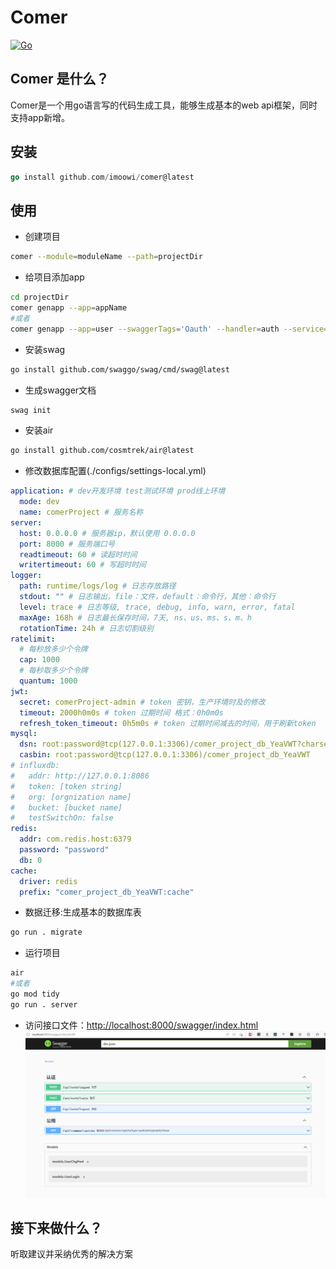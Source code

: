 # Comer
[![Go](https://github.com/cosmtrek/air/actions/workflows/release.yml/badge.svg)](https://github.com/imoowi/comer/actions?query=workflow%3ACI) 
## Comer 是什么？
Comer是一个用go语言写的代码生成工具，能够生成基本的web api框架，同时支持app新增。
## 安装

```go
go install github.com/imoowi/comer@latest
```
## 使用
- 创建项目
```sh
comer --module=moduleName --path=projectDir
```
- 给项目添加app
```sh
cd projectDir
comer genapp --app=appName
#或者
comer genapp --app=user --swaggerTags='Oauth' --handler=auth --service=user --model=user,role
```
- 安装swag
```sh
go install github.com/swaggo/swag/cmd/swag@latest
```
- 生成swagger文档
```sh
swag init
```
- 安装air
```sh
go install github.com/cosmtrek/air@latest
```
- 修改数据库配置(./configs/settings-local.yml)
```yml
application: # dev开发环境 test测试环境 prod线上环境
  mode: dev
  name: comerProject # 服务名称
server:
  host: 0.0.0.0 # 服务器ip，默认使用 0.0.0.0
  port: 8000 # 服务端口号
  readtimeout: 60 # 读超时时间
  writertimeout: 60 # 写超时时间
logger:
  path: runtime/logs/log # 日志存放路径
  stdout: "" # 日志输出，file：文件，default：命令行，其他：命令行
  level: trace # 日志等级, trace, debug, info, warn, error, fatal
  maxAge: 168h # 日志最长保存时间，7天, ns、us、ms、s、m、h
  rotationTime: 24h # 日志切割级别
ratelimit:
  # 每秒放多少个令牌
  cap: 1000
  # 每秒取多少个令牌
  quantum: 1000
jwt:
  secret: comerProject-admin # token 密钥，生产环境时及的修改
  timeout: 2000h0m0s # token 过期时间 格式：0h0m0s
  refresh_token_timeout: 0h5m0s # token 过期时间减去的时间，用于刷新token
mysql:
  dsn: root:password@tcp(127.0.0.1:3306)/comer_project_db_YeaVWT?charset=utf8&parseTime=True&loc=Local&timeout=1000ms
  casbin: root:password@tcp(127.0.0.1:3306)/comer_project_db_YeaVWT
# influxdb:
#   addr: http://127.0.0.1:8086
#   token: [token string]
#   org: [orgnization name]
#   bucket: [bucket name]
#   testSwitchOn: false
redis:
  addr: com.redis.host:6379
  password: "password"
  db: 0
cache:
  driver: redis
  prefix: "comer_project_db_YeaVWT:cache"

```
- 数据迁移:生成基本的数据库表
```sh
go run . migrate
```
- 运行项目
```sh
air
#或者
go mod tidy
go run . server
```
- 访问接口文件：[http://localhost:8000/swagger/index.html](http://localhost:8000/swagger/index.html)
![](assets/comer-swagger.png)
## 接下来做什么？
听取建议并采纳优秀的解决方案